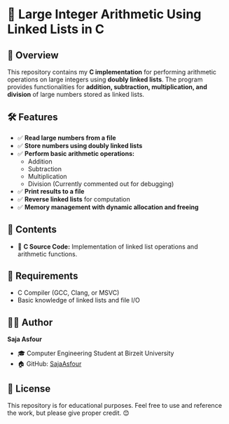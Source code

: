 # 🔢 Large Integer Arithmetic Using Linked Lists in C

## 📌 Overview
This repository contains my **C implementation** for performing arithmetic operations on large integers using **doubly linked lists**. The program provides functionalities for **addition, subtraction, multiplication, and division** of large numbers stored as linked lists.

## 🛠 Features
- ✅ **Read large numbers from a file**
- ✅ **Store numbers using doubly linked lists**
- ✅ **Perform basic arithmetic operations:**
  - Addition
  - Subtraction
  - Multiplication
  - Division (Currently commented out for debugging)
- ✅ **Print results to a file**
- ✅ **Reverse linked lists** for computation
- ✅ **Memory management with dynamic allocation and freeing**

## 📂 Contents
- 📜 **C Source Code:** Implementation of linked list operations and arithmetic functions.

## 📌 Requirements
- C Compiler (GCC, Clang, or MSVC)
- Basic knowledge of linked lists and file I/O

## 👩‍💻 Author
**Saja Asfour**
- 🎓 Computer Engineering Student at Birzeit University
- 🏠 GitHub: [SajaAsfour](https://github.com/SajaAsfour)

## 📜 License
This repository is for educational purposes. Feel free to use and reference the work, but please give proper credit. 😊
